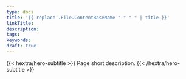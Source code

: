 ```yaml
---
type: docs
title: '{{ replace .File.ContentBaseName "-" " " | title }}'
linkTitle:
description:
tags:
keywords:
draft: true
---
```


{{< hextra/hero-subtitle >}}
  Page short description.
{{< /hextra/hero-subtitle >}}
